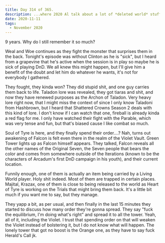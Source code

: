 ```yaml
---
title: Day 314 of 365.
description: ...where 2020 Al talk about a lot of *deleted world* stuff, like Weal and Woe, Soul of Tyre, .
date: 2020-11-11
tags:
  - November 2020
---
```


9 years. Why do I still remember it so much?

Weal and Woe continues as they fight the monster that surprises them in the back. Tonight's episode was without Clinton as he is "sick", but I heard from a grapevine that he's active when the session is in play so maybe he is sick of playing DnD. We all knew this might happen, but I'll give him a benefit of the doubt and let him do whatever he wants, it's not for everybody I gathered.

They fought, they kinda won? They did stupid shit, and one guy carries them back to life. Taladon lore was revealed, they got tiaras and shit, and now they have renewed purposes as the Archon of Taladon. Very heavy lore right now, that I might miss the context of since I only know Taladoni from Hashbrown, but I heard that Shattered Crowns Season 2 deals with this kind of lore. I don't know if I can watch that one, fireball is already kinda a red flag for me. I only have watched their fight with the Parable, which was very tense and fun, but that's biased cause I like combat so much.

Soul of Tyre is here, and they finally spend their order....? Nah, turns out awakening of Falcon is felt even there in the realm of the Violet Vault. Green Tower lights up as Falcon himself appears. They talked, Falcon reveals all the other names of the Original Seven, the Seven people that bears the color and comes from somewhere outside of the Iterations (known to be the characters of Arcadum's first DnD campaign in his youth), and their current location.

Funnily enough, one of them is actually an item being carried by a Living World player. Holy shit indeed. Most of them are trapped in certain places. Majital, Krazax, one of them is close to being released to the world as Heart of Tyre is working on the Trials that might bring them back. It's a little bit much if you want me to say, but they manage. 

They yapp a bit, as per usual, and then finally in the last 15 minutes they started to discuss how many order they're gonna spread. They say "fuck the equilibrium, I'm doing what's right" and spread it to all the tower. Yeah, all of it, including the Violet. I trust that spending order on that will weaken the Violet instead of bolstering it, but I do not know what will happen. The lonely tower that got no boost is the Orange one, as they have to say fuck Herald's Call jk.